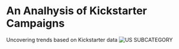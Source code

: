 # An Analhysis of Kickstarter Campaigns
Uncovering trends based on Kickstarter data ![US SUBCATEGORY](https://user-images.githubusercontent.com/113739316/193897727-2fba0b39-98ac-4cc5-a672-19d246a46d8c.png)
